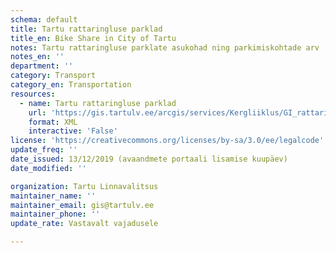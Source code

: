 ```yaml
---
schema: default
title: Tartu rattaringluse parklad
title_en: Bike Share in City of Tartu
notes: Tartu rattaringluse parklate asukohad ning parkimiskohtade arv
notes_en: ''
department: ''
category: Transport
category_en: Transportation
resources:
  - name: Tartu rattaringluse parklad
    url: 'https://gis.tartulv.ee/arcgis/services/Kergliiklus/GI_rattaringluse_parklad_kodulehel_teenus/MapServer?wsdl'
    format: XML
    interactive: 'False'
license: 'https://creativecommons.org/licenses/by-sa/3.0/ee/legalcode'  
update_freq: ''
date_issued: 13/12/2019 (avaandmete portaali lisamise kuupäev)
date_modified: ''

organization: Tartu Linnavalitsus
maintainer_name: ''
maintainer_email: gis@tartulv.ee
maintainer_phone: ''
update_rate: Vastavalt vajadusele

---
```

